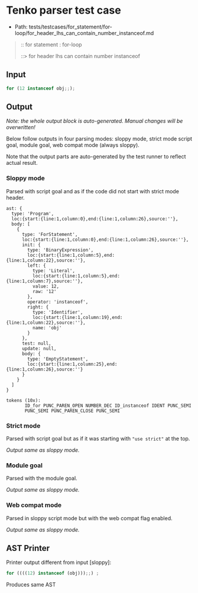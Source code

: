# Tenko parser test case

- Path: tests/testcases/for_statement/for-loop/for_header_lhs_can_contain_number_instanceof.md

> :: for statement : for-loop
>
> ::> for header lhs can contain number instanceof

## Input

`````js
for (12 instanceof obj;;);
`````

## Output

_Note: the whole output block is auto-generated. Manual changes will be overwritten!_

Below follow outputs in four parsing modes: sloppy mode, strict mode script goal, module goal, web compat mode (always sloppy).

Note that the output parts are auto-generated by the test runner to reflect actual result.

### Sloppy mode

Parsed with script goal and as if the code did not start with strict mode header.

`````
ast: {
  type: 'Program',
  loc:{start:{line:1,column:0},end:{line:1,column:26},source:''},
  body: [
    {
      type: 'ForStatement',
      loc:{start:{line:1,column:0},end:{line:1,column:26},source:''},
      init: {
        type: 'BinaryExpression',
        loc:{start:{line:1,column:5},end:{line:1,column:22},source:''},
        left: {
          type: 'Literal',
          loc:{start:{line:1,column:5},end:{line:1,column:7},source:''},
          value: 12,
          raw: '12'
        },
        operator: 'instanceof',
        right: {
          type: 'Identifier',
          loc:{start:{line:1,column:19},end:{line:1,column:22},source:''},
          name: 'obj'
        }
      },
      test: null,
      update: null,
      body: {
        type: 'EmptyStatement',
        loc:{start:{line:1,column:25},end:{line:1,column:26},source:''}
      }
    }
  ]
}

tokens (10x):
       ID_for PUNC_PAREN_OPEN NUMBER_DEC ID_instanceof IDENT PUNC_SEMI
       PUNC_SEMI PUNC_PAREN_CLOSE PUNC_SEMI
`````

### Strict mode

Parsed with script goal but as if it was starting with `"use strict"` at the top.

_Output same as sloppy mode._

### Module goal

Parsed with the module goal.

_Output same as sloppy mode._

### Web compat mode

Parsed in sloppy script mode but with the web compat flag enabled.

_Output same as sloppy mode._

## AST Printer

Printer output different from input [sloppy]:

````js
for ((((12) instanceof (obj)));;) ;
````

Produces same AST
